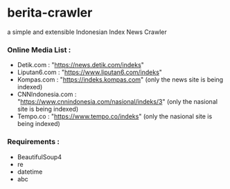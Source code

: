 # berita-crawler

a simple and extensible Indonesian Index News Crawler

### Online Media List :
- Detik.com : "https://news.detik.com/indeks"
- Liputan6.com : "https://www.liputan6.com/indeks"
- Kompas.com : "https://indeks.kompas.com" (only the news site is being indexed)
- CNNIndonesia.com : "https://www.cnnindonesia.com/nasional/indeks/3" (only the nasional site is being indexed)
- Tempo.co : "https://www.tempo.co/indeks" (only the nasional site is being indexed)

### Requirements :
- BeautifulSoup4
- re
- datetime
- abc